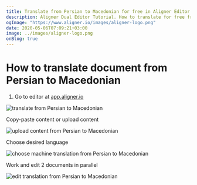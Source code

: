 ```yaml
---
title: Translate from Persian to Macedonian for free in Aligner Editor
description: Aligner Dual Editor Tutorial. How to translate for free from Persian to Macedonian. Aligner is multilingual document management platform. 
ogImage: "https://www.aligner.io/images/aligner-logo.png"
date: 2020-05-06T07:09:21+03:00
image: ../images/aligner-logo.png
onBlog: true
---
```


# How to translate document from Persian to Macedonian

1. Go to editor at [app.aligner.io](https://app.aligner.io "Aligner App web page")

![translate from Persian to Macedonian](../aligner-blank-editor.png "translate from Persian to Macedonian")

Copy-paste content or upload content

![upload content from Persian to Macedonian](../aligner-uploaded-document.png "upload content from Persian to Macedonian")

Choose desired language

![choose machine translation from Persian to Macedonian](../aligner-language-dropdown.png "choose machine translation from Persian to Macedonian")

Work and edit 2 documents in parallel

![edit translation from Persian to Macedonian](../aligner-double-sitded-editor.png "edit translation from Persian to Macedonian")

